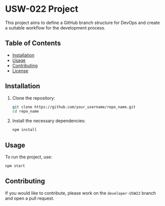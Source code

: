 # USW-022 Project

This project aims to define a GitHub branch structure for DevOps and create a suitable workflow for the development process.

## Table of Contents

- [Installation](#installation)
- [Usage](#usage)
- [Contributing](#contributing)
- [License](#license)

## Installation

1. Clone the repository:
   ```bash
   git clone https://github.com/your_username/repo_name.git
   cd repo_name
   ```

2. Install the necessary dependencies:
   ```bash
   npm install
   ```

## Usage

To run the project, use:
```bash
npm start
```

## Contributing

If you would like to contribute, please work on the `developer-USW22` branch and open a pull request.


